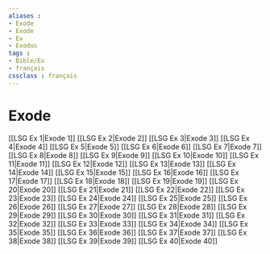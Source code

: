 ```yaml
---
aliases : 
- Exode
- Exode
- Ex
- Exodus
tags : 
- Bible/Ex
- français
cssclass : français
---
```


# Exode

[[LSG Ex 1|Exode 1]]
[[LSG Ex 2|Exode 2]]
[[LSG Ex 3|Exode 3]]
[[LSG Ex 4|Exode 4]]
[[LSG Ex 5|Exode 5]]
[[LSG Ex 6|Exode 6]]
[[LSG Ex 7|Exode 7]]
[[LSG Ex 8|Exode 8]]
[[LSG Ex 9|Exode 9]]
[[LSG Ex 10|Exode 10]]
[[LSG Ex 11|Exode 11]]
[[LSG Ex 12|Exode 12]]
[[LSG Ex 13|Exode 13]]
[[LSG Ex 14|Exode 14]]
[[LSG Ex 15|Exode 15]]
[[LSG Ex 16|Exode 16]]
[[LSG Ex 17|Exode 17]]
[[LSG Ex 18|Exode 18]]
[[LSG Ex 19|Exode 19]]
[[LSG Ex 20|Exode 20]]
[[LSG Ex 21|Exode 21]]
[[LSG Ex 22|Exode 22]]
[[LSG Ex 23|Exode 23]]
[[LSG Ex 24|Exode 24]]
[[LSG Ex 25|Exode 25]]
[[LSG Ex 26|Exode 26]]
[[LSG Ex 27|Exode 27]]
[[LSG Ex 28|Exode 28]]
[[LSG Ex 29|Exode 29]]
[[LSG Ex 30|Exode 30]]
[[LSG Ex 31|Exode 31]]
[[LSG Ex 32|Exode 32]]
[[LSG Ex 33|Exode 33]]
[[LSG Ex 34|Exode 34]]
[[LSG Ex 35|Exode 35]]
[[LSG Ex 36|Exode 36]]
[[LSG Ex 37|Exode 37]]
[[LSG Ex 38|Exode 38]]
[[LSG Ex 39|Exode 39]]
[[LSG Ex 40|Exode 40]]
